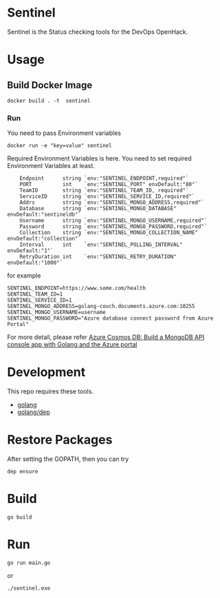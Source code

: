 # Sentinel 

Sentinel is the Status checking tools for the DevOps OpenHack. 

# Usage 

## Build Docker Image

```
docker build . -t  sentinel 
```

### Run 

You need to pass Environment variables 

```
docker run -e "key=value" sentinel
```

Required Environment Variables is here. You need to set required Environment Variables at least. 


```
	Endpoint      string `env:"SENTINEL_ENDPOINT,required"`
	PORT          int    `env:"SENTINEL_PORT" envDefault:"80"`
	TeamID        string `env:"SENTINEL_TEAM_ID, required"`
	ServiceID     string `env:"SENTINEL_SERVICE_ID,required"`
	Addrs         string `env:"SENTINEL_MONGO_ADDRESS,required"`
	Database      string `env:"SENTINEL_MONGO_DATABASE" envDefault:"sentineldb"`
	Username      string `env:"SENTINEL_MONGO_USERNAME,required"`
	Password      string `env:"SENTINEL_MONGO_PASSWORD,required"`
	Collection    string `env:"SENTINEL_MONGO_COLLECTION_NAME" envDefault:"collection"`
	Interval      int    `env:"SENTINEL_POLLING_INTERVAL" envDefault:"1"`
	RetryDuration int    `env:"SENTINEL_RETRY_DURATION" envDefault:"1000"`
```

for example 

```
SENTINEL_ENDPOINT=https://www.some.com/health
SENTINEL_TEAM_ID=1
SENTINEL_SERVICE_ID=1
SENTINEL_MONGO_ADDRESS=golang-couch.documents.azure.com:10255
SENTINEL_MONGO_USERNAME=username
SENTINEL_MONGO_PASSWORD="Azure database connect password from Azure Portal"
```

For more detail, please refer [Azure Cosmos DB: Build a MongoDB API console app with Golang and the Azure portal](https://docs.microsoft.com/ja-jp/azure/cosmos-db/create-mongodb-golang)

# Development

This repo requires these tools.

* [golang](https://golang.org/)
* [golang/dep](https://github.com/golang/dep)


# Restore Packages

After setting the GOPATH, then you can try

```
dep ensure
```

# Build

```
go build
```

# Run

```
go run main.go
```

or

```
./sentinel.exe
```


